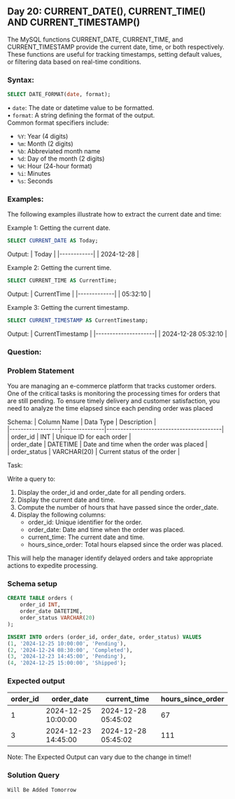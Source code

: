 ## Day 20: CURRENT_DATE(), CURRENT_TIME() AND CURRENT_TIMESTAMP()

The MySQL functions CURRENT_DATE, CURRENT_TIME, and CURRENT_TIMESTAMP provide the current date, time, or both respectively. These functions are useful for tracking timestamps, setting default values, or filtering data based on real-time conditions.

### Syntax:

```sql
SELECT DATE_FORMAT(date, format); 
```
• `date`: The date or datetime value to be formatted.<br>
• `format`: A string defining the format of the output.<br>
  Common format specifiers include:
   - `%Y`: Year (4 digits)
   - `%m`: Month (2 digits)
   - `%b`: Abbreviated month name
   - `%d`: Day of the month (2 digits)
   - `%H`: Hour (24-hour format)
   - `%i`: Minutes
   - `%s`: Seconds

### Examples:

The following examples illustrate how to extract the current date and time:

Example 1:
Getting the current date.
```sql
SELECT CURRENT_DATE AS Today;
```
Output:
| Today      |
|------------|
| 2024-12-28 |

Example 2:
Getting the current time.
```sql
SELECT CURRENT_TIME AS CurrentTime;
```
Output:
| CurrentTime |
|-------------|
| 05:32:10    |

Example 3:
Getting the current timestamp.
```sql
SELECT CURRENT_TIMESTAMP AS CurrentTimestamp;
```
Output:
| CurrentTimestamp    |
|---------------------|
| 2024-12-28 05:32:10 | 

### Question:

### Problem Statement

You are managing an e-commerce platform that tracks customer orders. One of the critical tasks is monitoring the processing times for orders that are still pending.
To ensure timely delivery and customer satisfaction, you need to analyze the time elapsed since each pending order was placed

Schema:
| Column Name      | Data Type     | Description                             |  
|------------------|---------------|-----------------------------------------|  
| order_id         | INT           | Unique ID for each order                |  
| order_date       | DATETIME      | Date and time when the order was placed |  
| order_status     | VARCHAR(20)   | Current status of the order             |  

Task:

Write a query to:

1. Display the order_id and order_date for all pending orders.
2. Display the current date and time.
3. Compute the number of hours that have passed since the order_date.
4. Display the following columns:
    - order_id: Unique identifier for the order.
    - order_date: Date and time when the order was placed.
    - current_time: The current date and time.
    - hours_since_order: Total hours elapsed since the order was placed.

This will help the manager identify delayed orders and take appropriate actions to expedite processing.
   
### Schema setup

```sql
CREATE TABLE orders (
    order_id INT,
    order_date DATETIME,
    order_status VARCHAR(20)
);

INSERT INTO orders (order_id, order_date, order_status) VALUES
(1, '2024-12-25 10:00:00', 'Pending'),
(2, '2024-12-24 08:30:00', 'Completed'),
(3, '2024-12-23 14:45:00', 'Pending'),
(4, '2024-12-25 15:00:00', 'Shipped');
```

### Expected output

| order_id | order_date          | current_time        | hours_since_order |  
|----------|---------------------|---------------------|-------------------|  
| 1        | 2024-12-25 10:00:00 | 2024-12-28 05:45:02 | 67                |  
| 3        | 2024-12-23 14:45:00 | 2024-12-28 05:45:02 | 111               |  

Note: The Expected Output can vary due to the change in time!!

### Solution Query

```sql
Will Be Added Tomorrow
```

